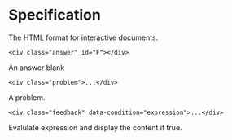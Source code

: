 # Specification

The HTML format for interactive documents.

`<div class="answer" id="F"></div>`

An answer blank

`<div class="problem">...</div>`

A problem.

`<div class="feedback" data-condition="expression">...</div>`

Evalulate expression and display the content if true.

